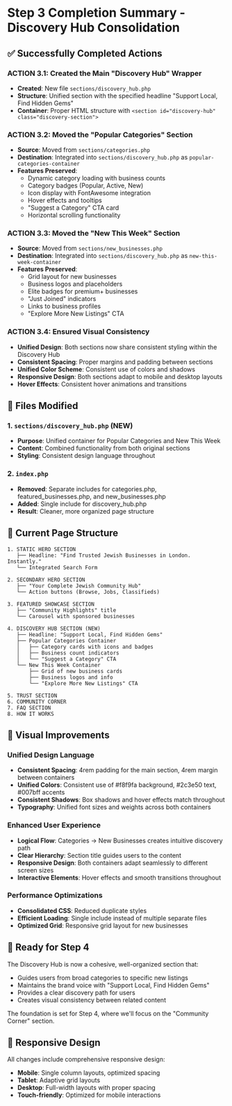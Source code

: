# Step 3 Completion Summary - Discovery Hub Consolidation

## ✅ Successfully Completed Actions

### ACTION 3.1: Created the Main "Discovery Hub" Wrapper
- **Created**: New file `sections/discovery_hub.php`
- **Structure**: Unified section with the specified headline "Support Local, Find Hidden Gems"
- **Container**: Proper HTML structure with `<section id="discovery-hub" class="discovery-section">`

### ACTION 3.2: Moved the "Popular Categories" Section
- **Source**: Moved from `sections/categories.php`
- **Destination**: Integrated into `sections/discovery_hub.php` as `popular-categories-container`
- **Features Preserved**:
  - Dynamic category loading with business counts
  - Category badges (Popular, Active, New)
  - Icon display with FontAwesome integration
  - Hover effects and tooltips
  - "Suggest a Category" CTA card
  - Horizontal scrolling functionality

### ACTION 3.3: Moved the "New This Week" Section
- **Source**: Moved from `sections/new_businesses.php`
- **Destination**: Integrated into `sections/discovery_hub.php` as `new-this-week-container`
- **Features Preserved**:
  - Grid layout for new businesses
  - Business logos and placeholders
  - Elite badges for premium+ businesses
  - "Just Joined" indicators
  - Links to business profiles
  - "Explore More New Listings" CTA

### ACTION 3.4: Ensured Visual Consistency
- **Unified Design**: Both sections now share consistent styling within the Discovery Hub
- **Consistent Spacing**: Proper margins and padding between sections
- **Unified Color Scheme**: Consistent use of colors and shadows
- **Responsive Design**: Both sections adapt to mobile and desktop layouts
- **Hover Effects**: Consistent hover animations and transitions

## 📁 Files Modified

### 1. `sections/discovery_hub.php` (NEW)
- **Purpose**: Unified container for Popular Categories and New This Week
- **Content**: Combined functionality from both original sections
- **Styling**: Consistent design language throughout

### 2. `index.php`
- **Removed**: Separate includes for categories.php, featured_businesses.php, and new_businesses.php
- **Added**: Single include for discovery_hub.php
- **Result**: Cleaner, more organized page structure

## 🎯 Current Page Structure

```
1. STATIC HERO SECTION
   ├── Headline: "Find Trusted Jewish Businesses in London. Instantly."
   └── Integrated Search Form

2. SECONDARY HERO SECTION
   ├── "Your Complete Jewish Community Hub"
   └── Action buttons (Browse, Jobs, Classifieds)

3. FEATURED SHOWCASE SECTION
   ├── "Community Highlights" title
   └── Carousel with sponsored businesses

4. DISCOVERY HUB SECTION (NEW)
   ├── Headline: "Support Local, Find Hidden Gems"
   ├── Popular Categories Container
   │   ├── Category cards with icons and badges
   │   ├── Business count indicators
   │   └── "Suggest a Category" CTA
   └── New This Week Container
       ├── Grid of new business cards
       ├── Business logos and info
       └── "Explore More New Listings" CTA

5. TRUST SECTION
6. COMMUNITY CORNER
7. FAQ SECTION
8. HOW IT WORKS
```

## 🎨 Visual Improvements

### **Unified Design Language**
- **Consistent Spacing**: 4rem padding for the main section, 4rem margin between containers
- **Unified Colors**: Consistent use of #f8f9fa background, #2c3e50 text, #007bff accents
- **Consistent Shadows**: Box shadows and hover effects match throughout
- **Typography**: Unified font sizes and weights across both containers

### **Enhanced User Experience**
- **Logical Flow**: Categories → New Businesses creates intuitive discovery path
- **Clear Hierarchy**: Section title guides users to the content
- **Responsive Design**: Both containers adapt seamlessly to different screen sizes
- **Interactive Elements**: Hover effects and smooth transitions throughout

### **Performance Optimizations**
- **Consolidated CSS**: Reduced duplicate styles
- **Efficient Loading**: Single include instead of multiple separate files
- **Optimized Grid**: Responsive grid layout for new businesses

## 🚀 Ready for Step 4

The Discovery Hub is now a cohesive, well-organized section that:
- Guides users from broad categories to specific new listings
- Maintains the brand voice with "Support Local, Find Hidden Gems"
- Provides a clear discovery path for users
- Creates visual consistency between related content

The foundation is set for Step 4, where we'll focus on the "Community Corner" section.

## 📱 Responsive Design

All changes include comprehensive responsive design:
- **Mobile**: Single column layouts, optimized spacing
- **Tablet**: Adaptive grid layouts
- **Desktop**: Full-width layouts with proper spacing
- **Touch-friendly**: Optimized for mobile interactions 